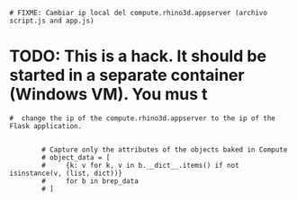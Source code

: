     # FIXME: Cambiar ip local del compute.rhino3d.appserver (archivo script.js and app.js)

# TODO: This is a hack. It should be started in a separate container (Windows VM). You mus t
    #  change the ip of the compute.rhino3d.appserver to the ip of the Flask application.


            # Capture only the attributes of the objects baked in Compute
            # object_data = [
            #     {k: v for k, v in b.__dict__.items() if not isinstance(v, (list, dict))}
            #     for b in brep_data
            # ]
